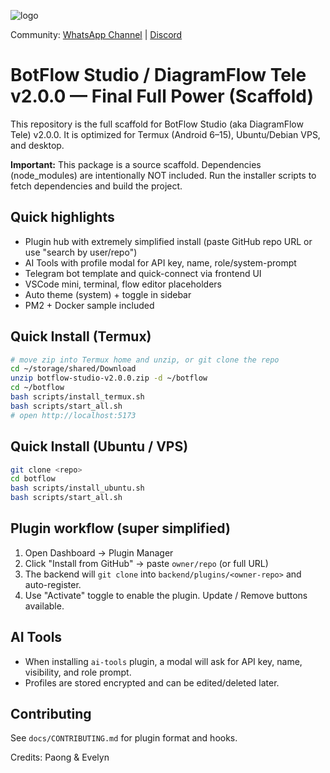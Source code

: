 ![logo](https://cdn.yupra.my.id/yp/qm656enk.jpg)

Community: [WhatsApp Channel](https://whatsapp.com/channel/0029Vb6cgi6LSmbec90kZv02) | [Discord](https://discord.gg/h29Hrudn7)

# BotFlow Studio / DiagramFlow Tele v2.0.0 — Final Full Power (Scaffold)

This repository is the full scaffold for BotFlow Studio (aka DiagramFlow Tele) v2.0.0.
It is optimized for Termux (Android 6–15), Ubuntu/Debian VPS, and desktop.

**Important:** This package is a source scaffold. Dependencies (node_modules) are intentionally NOT included.
Run the installer scripts to fetch dependencies and build the project.

## Quick highlights
- Plugin hub with extremely simplified install (paste GitHub repo URL or use "search by user/repo")
- AI Tools with profile modal for API key, name, role/system-prompt
- Telegram bot template and quick-connect via frontend UI
- VSCode mini, terminal, flow editor placeholders
- Auto theme (system) + toggle in sidebar
- PM2 + Docker sample included

## Quick Install (Termux)
```bash
# move zip into Termux home and unzip, or git clone the repo
cd ~/storage/shared/Download
unzip botflow-studio-v2.0.0.zip -d ~/botflow
cd ~/botflow
bash scripts/install_termux.sh
bash scripts/start_all.sh
# open http://localhost:5173
```

## Quick Install (Ubuntu / VPS)
```bash
git clone <repo>
cd botflow
bash scripts/install_ubuntu.sh
bash scripts/start_all.sh
```

## Plugin workflow (super simplified)
1. Open Dashboard → Plugin Manager
2. Click "Install from GitHub" → paste `owner/repo` (or full URL)
3. The backend will `git clone` into `backend/plugins/<owner-repo>` and auto-register.
4. Use "Activate" toggle to enable the plugin. Update / Remove buttons available.

## AI Tools
- When installing `ai-tools` plugin, a modal will ask for API key, name, visibility, and role prompt.
- Profiles are stored encrypted and can be edited/deleted later.

## Contributing
See `docs/CONTRIBUTING.md` for plugin format and hooks.

Credits: Paong & Evelyn
